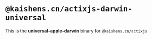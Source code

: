 # `@kaishens.cn/actixjs-darwin-universal`

This is the **universal-apple-darwin** binary for `@kaishens.cn/actixjs`
